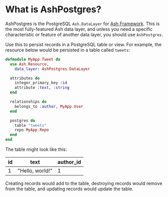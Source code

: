 # What is AshPostgres?

AshPostgres is the PostgreSQL `Ash.DataLayer` for [Ash Framework](https://hexdocs.pm/ash). This is the most fully-featured Ash data layer, and unless you need a specific characteristic or feature of another data layer, you should use `AshPostgres`.

Use this to persist records in a PostgreSQL table or view. For example, the resource below would be persisted in a table called `tweets`:

```elixir
defmodule MyApp.Tweet do
  use Ash.Resource,
    data_layer: AshPostgres.DataLayer

  attributes do
    integer_primary_key :id
    attribute :text, :string
  end

  relationships do
    belongs_to :author, MyApp.User
  end

  postgres do
    table "tweets"
    repo MyApp.Repo
  end
end
```

The table might look like this:

| id  | text            | author_id |
| --- | --------------- | --------- |
| 1   | "Hello, world!" | 1         |

Creating records would add to the table, destroying records would remove from the table, and updating records would update the table.
